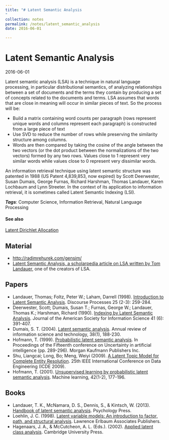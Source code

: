 ```yaml
---
title: "# Latent Semantic Analysis
"
collection: notes
permalink: /notes/latent_semantic_analysis
date: 2016-06-01

---
```


# Latent Semantic Analysis

2016-06-01

Latent semantic analysis (LSA) is a technique in natural language processing, in particular distributional semantics, of analyzing relationships between a set of documents and the terms they contain by producing a set of concepts related to the documents and terms. LSA assumes that words that are close in meaning will occur in similar pieces of text. So the process will be:
* Build a matrix containing word counts per paragraph (rows represent unique words and columns represent each paragraph) is constructed from a large piece of text
* Use SVD to reduce the number of rows while preserving the similarity structure among columns. 
* Words are then compared by taking the cosine of the angle between the two vectors (or the dot product between the normalizations of the two vectors) formed by any two rows. Values close to 1 represent very similar words while values close to 0 represent very dissimilar words.

An information retrieval technique using latent semantic structure was patented in 1988 (US Patent 4,839,853, now expired) by Scott Deerwester, Susan Dumais, George Furnas, Richard Harshman, Thomas Landauer, Karen Lochbaum and Lynn Streeter. In the context of its application to information retrieval, it is sometimes called Latent Semantic Indexing (LSI).

***Tags***: Computer Science, Information Retrieval, Natural Language Processing

#### See also
[Latent Dirichlet Allocation](/notes/latent_dirichlet_allocation)

## Material
* http://radimrehurek.com/gensim/
* [Latent Semantic Analysis, a scholarpedia article on LSA written by Tom Landauer](http://www.scholarpedia.org/article/Latent_semantic_analysis), one of the creators of LSA.

## Papers
* Landauer, Thomas; Foltz, Peter W.; Laham, Darrell (1998). [Introduction to Latent Semantic Analysis](http://tottdp.googlecode.com/files/LandauerFoltz-Laham1998.pdf). Discourse Processes 25 (2-3): 259-284.
* Deerwester, Scott; Dumais, Susan T.; Furnas, George W.; Landauer, Thomas K.; Harshman, Richard (1990). [Indexing by Latent Semantic Analysis](http://www.cob.unt.edu/itds/faculty/evangelopoulos/dsci5910/LSA_Deerwester1990.pdf). Journal of the American Society for Information Science 41 (6): 391-407.
* Dumais, S. T. (2004). [Latent semantic analysis](http://onlinelibrary.wiley.com/doi/10.1002/aris.1440380105/abstract). Annual review of information science and technology, 38(1), 188-230.
* Hofmann, T. (1999). [Probabilistic latent semantic analysis](http://arxiv.org/pdf/1301.6705). In Proceedings of the Fifteenth conference on Uncertainty in artificial intelligence (pp. 289-296). Morgan Kaufmann Publishers Inc.
* Shu, Liangcai; Long, Bo; Meng, Weiyi (2009). [A Latent Topic Model for Complete Entity Resolution](http://citeseerx.ist.psu.edu/viewdoc/download?doi=10.1.1.156.6463&rep=rep1&type=pdf). 25th IEEE International Conference on Data Engineering (ICDE 2009).
* Hofmann, T. (2001). [Unsupervised learning by probabilistic latent semantic analysis](http://www.kmklaw.com/assets/attachments/Unsupervised%20Learning%20by%20Probabilistic%20Latent%20Semantic%20Analysis.pdf). Machine learning, 42(1-2), 177-196.

## Books
* Landauer, T. K., McNamara, D. S., Dennis, S., & Kintsch, W. (2013). [Handbook of latent semantic analysis](https://www.goodreads.com/book/show/517158.Handbook_of_Latent_Semantic_Analysis). Psychology Press.
* Loehlin, J. C. (1998). [Latent variable models: An introduction to factor, path, and structural analysis](https://www.goodreads.com/book/show/5164960-latent-variable-models). Lawrence Erlbaum Associates Publishers.
* Hagenaars, J. A., & McCutcheon, A. L. (Eds.). (2002). [Applied latent class analysis](https://www.goodreads.com/book/show/2859314-applied-latent-class-analysis). Cambridge University Press.


